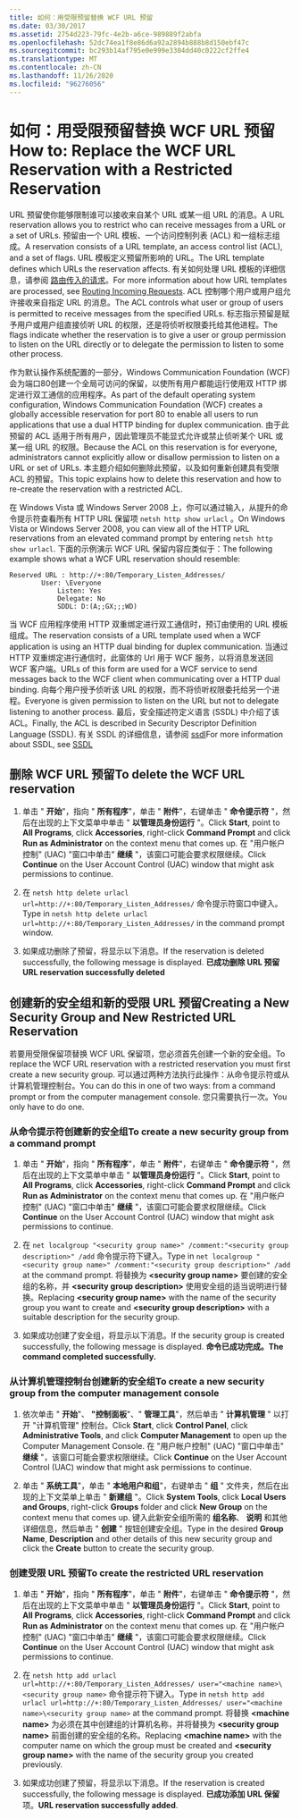 ```yaml
---
title: 如何：用受限预留替换 WCF URL 预留
ms.date: 03/30/2017
ms.assetid: 2754d223-79fc-4e2b-a6ce-989889f2abfa
ms.openlocfilehash: 52dc74ea1f8e86d6a92a2894b888b8d150ebf47c
ms.sourcegitcommit: bc293b14af795e0e999e3304dd40c0222cf2ffe4
ms.translationtype: MT
ms.contentlocale: zh-CN
ms.lasthandoff: 11/26/2020
ms.locfileid: "96276056"
---
```

# <a name="how-to-replace-the-wcf-url-reservation-with-a-restricted-reservation"></a><span data-ttu-id="60895-102">如何：用受限预留替换 WCF URL 预留</span><span class="sxs-lookup"><span data-stu-id="60895-102">How to: Replace the WCF URL Reservation with a Restricted Reservation</span></span>

<span data-ttu-id="60895-103">URL 预留使你能够限制谁可以接收来自某个 URL 或某一组 URL 的消息。</span><span class="sxs-lookup"><span data-stu-id="60895-103">A URL reservation allows you to restrict who can receive messages from a URL or a set of URLs.</span></span> <span data-ttu-id="60895-104">预留由一个 URL 模板、一个访问控制列表 (ACL) 和一组标志组成。</span><span class="sxs-lookup"><span data-stu-id="60895-104">A reservation consists of a URL template, an access control list (ACL), and a set of flags.</span></span> <span data-ttu-id="60895-105">URL 模板定义预留所影响的 URL。</span><span class="sxs-lookup"><span data-stu-id="60895-105">The URL template defines which URLs the reservation affects.</span></span> <span data-ttu-id="60895-106">有关如何处理 URL 模板的详细信息，请参阅 [路由传入的请求](/windows/win32/http/routing-incoming-requests)。</span><span class="sxs-lookup"><span data-stu-id="60895-106">For more information about how URL templates are processed, see [Routing Incoming Requests](/windows/win32/http/routing-incoming-requests).</span></span> <span data-ttu-id="60895-107">ACL 控制哪个用户或用户组允许接收来自指定 URL 的消息。</span><span class="sxs-lookup"><span data-stu-id="60895-107">The ACL controls what user or group of users is permitted to receive messages from the specified URLs.</span></span> <span data-ttu-id="60895-108">标志指示预留是赋予用户或用户组直接侦听 URL 的权限，还是将侦听权限委托给其他进程。</span><span class="sxs-lookup"><span data-stu-id="60895-108">The flags indicate whether the reservation is to give a user or group permission to listen on the URL directly or to delegate the permission to listen to some other process.</span></span>  
  
 <span data-ttu-id="60895-109">作为默认操作系统配置的一部分，Windows Communication Foundation (WCF) 会为端口80创建一个全局可访问的保留，以使所有用户都能运行使用双 HTTP 绑定进行双工通信的应用程序。</span><span class="sxs-lookup"><span data-stu-id="60895-109">As part of the default operating system configuration, Windows Communication Foundation (WCF) creates a globally accessible reservation for port 80 to enable all users to run applications that use a dual HTTP binding for duplex communication.</span></span> <span data-ttu-id="60895-110">由于此预留的 ACL 适用于所有用户，因此管理员不能显式允许或禁止侦听某个 URL 或某一组 URL 的权限。</span><span class="sxs-lookup"><span data-stu-id="60895-110">Because the ACL on this reservation is for everyone, administrators cannot explicitly allow or disallow permission to listen on a URL or set of URLs.</span></span> <span data-ttu-id="60895-111">本主题介绍如何删除此预留，以及如何重新创建具有受限 ACL 的预留。</span><span class="sxs-lookup"><span data-stu-id="60895-111">This topic explains how to delete this reservation and how to re-create the reservation with a restricted ACL.</span></span>  
  
<span data-ttu-id="60895-112">在 Windows Vista 或 Windows Server 2008 上，你可以通过输入，从提升的命令提示符查看所有 HTTP URL 保留项 `netsh http show urlacl` 。</span><span class="sxs-lookup"><span data-stu-id="60895-112">On Windows Vista or Windows Server 2008, you can view all of the HTTP URL reservations from an elevated command prompt by entering `netsh http show urlacl`.</span></span> <span data-ttu-id="60895-113">下面的示例演示 WCF URL 保留内容应类似于：</span><span class="sxs-lookup"><span data-stu-id="60895-113">The following example shows what a WCF URL reservation should resemble:</span></span>

```output
Reserved URL : http://+:80/Temporary_Listen_Addresses/  
        User: \Everyone  
            Listen: Yes  
            Delegate: No  
            SDDL: D:(A;;GX;;;WD)  
```

 <span data-ttu-id="60895-114">当 WCF 应用程序使用 HTTP 双重绑定进行双工通信时，预订由使用的 URL 模板组成。</span><span class="sxs-lookup"><span data-stu-id="60895-114">The reservation consists of a URL template used when a WCF application is using an HTTP dual binding for duplex communication.</span></span> <span data-ttu-id="60895-115">当通过 HTTP 双重绑定进行通信时，此窗体的 Url 用于 WCF 服务，以将消息发送回 WCF 客户端。</span><span class="sxs-lookup"><span data-stu-id="60895-115">URLs of this form are used for a WCF service to send messages back to the WCF client when communicating over a HTTP dual binding.</span></span> <span data-ttu-id="60895-116">向每个用户授予侦听该 URL 的权限，而不将侦听权限委托给另一个进程。</span><span class="sxs-lookup"><span data-stu-id="60895-116">Everyone is given permission to listen on the URL but not to delegate listening to another process.</span></span> <span data-ttu-id="60895-117">最后，安全描述符定义语言 (SSDL) 中介绍了该 ACL。</span><span class="sxs-lookup"><span data-stu-id="60895-117">Finally, the ACL is described in Security Descriptor Definition Language (SSDL).</span></span> <span data-ttu-id="60895-118">有关 SSDL 的详细信息，请参阅 [ssdl](/windows/win32/secauthz/security-descriptor-definition-language)</span><span class="sxs-lookup"><span data-stu-id="60895-118">For more information about SSDL, see [SSDL](/windows/win32/secauthz/security-descriptor-definition-language)</span></span>  
  
## <a name="to-delete-the-wcf-url-reservation"></a><span data-ttu-id="60895-119">删除 WCF URL 预留</span><span class="sxs-lookup"><span data-stu-id="60895-119">To delete the WCF URL reservation</span></span>  
  
1. <span data-ttu-id="60895-120">单击 " **开始**"，指向 " **所有程序**"，单击 " **附件**"，右键单击 " **命令提示符** "，然后在出现的上下文菜单中单击 " **以管理员身份运行** "。</span><span class="sxs-lookup"><span data-stu-id="60895-120">Click **Start**, point to **All Programs**, click **Accessories**, right-click **Command Prompt** and click **Run as Administrator** on the context menu that comes up.</span></span> <span data-ttu-id="60895-121">在 "用户帐户控制" (UAC) "窗口中单击" **继续** "，该窗口可能会要求权限继续。</span><span class="sxs-lookup"><span data-stu-id="60895-121">Click **Continue** on the User Account Control (UAC) window that might ask permissions to continue.</span></span>  
  
2. <span data-ttu-id="60895-122">在 `netsh http delete urlacl url=http://+:80/Temporary_Listen_Addresses/` 命令提示符窗口中键入。</span><span class="sxs-lookup"><span data-stu-id="60895-122">Type in `netsh http delete urlacl url=http://+:80/Temporary_Listen_Addresses/` in the command prompt window.</span></span>  
  
3. <span data-ttu-id="60895-123">如果成功删除了预留，将显示以下消息。</span><span class="sxs-lookup"><span data-stu-id="60895-123">If the reservation is deleted successfully, the following message is displayed.</span></span> <span data-ttu-id="60895-124">**已成功删除 URL 预留**</span><span class="sxs-lookup"><span data-stu-id="60895-124">**URL reservation successfully deleted**</span></span>  
  
## <a name="creating-a-new-security-group-and-new-restricted-url-reservation"></a><span data-ttu-id="60895-125">创建新的安全组和新的受限 URL 预留</span><span class="sxs-lookup"><span data-stu-id="60895-125">Creating a New Security Group and New Restricted URL Reservation</span></span>  

 <span data-ttu-id="60895-126">若要用受限保留项替换 WCF URL 保留项，您必须首先创建一个新的安全组。</span><span class="sxs-lookup"><span data-stu-id="60895-126">To replace the WCF URL reservation with a restricted reservation you must first create a new security group.</span></span> <span data-ttu-id="60895-127">可以通过两种方法执行此操作：从命令提示符或从计算机管理控制台。</span><span class="sxs-lookup"><span data-stu-id="60895-127">You can do this in one of two ways: from a command prompt or from the computer management console.</span></span> <span data-ttu-id="60895-128">您只需要执行一次。</span><span class="sxs-lookup"><span data-stu-id="60895-128">You only have to do one.</span></span>  
  
### <a name="to-create-a-new-security-group-from-a-command-prompt"></a><span data-ttu-id="60895-129">从命令提示符创建新的安全组</span><span class="sxs-lookup"><span data-stu-id="60895-129">To create a new security group from a command prompt</span></span>  
  
1. <span data-ttu-id="60895-130">单击 " **开始**"，指向 " **所有程序**"，单击 " **附件**"，右键单击 " **命令提示符** "，然后在出现的上下文菜单中单击 " **以管理员身份运行** "。</span><span class="sxs-lookup"><span data-stu-id="60895-130">Click **Start**, point to **All Programs**, click **Accessories**, right-click **Command Prompt** and click **Run as Administrator** on the context menu that comes up.</span></span> <span data-ttu-id="60895-131">在 "用户帐户控制" (UAC) "窗口中单击" **继续** "，该窗口可能会要求权限继续。</span><span class="sxs-lookup"><span data-stu-id="60895-131">Click **Continue** on the User Account Control (UAC) window that might ask permissions to continue.</span></span>  
  
2. <span data-ttu-id="60895-132">在 `net localgroup "<security group name>" /comment:"<security group description>" /add` 命令提示符下键入。</span><span class="sxs-lookup"><span data-stu-id="60895-132">Type in `net localgroup "<security group name>" /comment:"<security group description>" /add` at the command prompt.</span></span> <span data-ttu-id="60895-133">将替换为 **\<security group name>** 要创建的安全组的名称，并 **\<security group description>** 使用安全组的适当说明进行替换。</span><span class="sxs-lookup"><span data-stu-id="60895-133">Replacing **\<security group name>** with the name of the security group you want to create and **\<security group description>** with a suitable description for the security group.</span></span>  
  
3. <span data-ttu-id="60895-134">如果成功创建了安全组，将显示以下消息。</span><span class="sxs-lookup"><span data-stu-id="60895-134">If the security group is created successfully, the following message is displayed.</span></span> <span data-ttu-id="60895-135">**命令已成功完成。**</span><span class="sxs-lookup"><span data-stu-id="60895-135">**The command completed successfully.**</span></span>  
  
### <a name="to-create-a-new-security-group-from-the-computer-management-console"></a><span data-ttu-id="60895-136">从计算机管理控制台创建新的安全组</span><span class="sxs-lookup"><span data-stu-id="60895-136">To create a new security group from the computer management console</span></span>  
  
1. <span data-ttu-id="60895-137">依次单击 " **开始**"、 **"控制面板**"、" **管理工具**"，然后单击 " **计算机管理** " 以打开 "计算机管理" 控制台。</span><span class="sxs-lookup"><span data-stu-id="60895-137">Click **Start**, click **Control Panel**, click **Administrative Tools**, and click **Computer Management** to open up the Computer Management Console.</span></span> <span data-ttu-id="60895-138">在 "用户帐户控制" (UAC) "窗口中单击" **继续** "，该窗口可能会要求权限继续。</span><span class="sxs-lookup"><span data-stu-id="60895-138">Click **Continue** on the User Account Control (UAC) window that might ask permissions to continue.</span></span>  
  
2. <span data-ttu-id="60895-139">单击 " **系统工具**"，单击 " **本地用户和组**"，右键单击 " **组** " 文件夹，然后在出现的上下文菜单上单击 " **新建组** "。</span><span class="sxs-lookup"><span data-stu-id="60895-139">Click **System Tools**, click **Local Users and Groups**, right-click **Groups** folder and click **New Group** on the context menu that comes up.</span></span> <span data-ttu-id="60895-140">键入此新安全组所需的 **组名称**、 **说明** 和其他详细信息，然后单击 " **创建** " 按钮创建安全组。</span><span class="sxs-lookup"><span data-stu-id="60895-140">Type in the desired **Group Name**, **Description** and other details of this new security group and click the **Create** button to create the security group.</span></span>  
  
### <a name="to-create-the-restricted-url-reservation"></a><span data-ttu-id="60895-141">创建受限 URL 预留</span><span class="sxs-lookup"><span data-stu-id="60895-141">To create the restricted URL reservation</span></span>  
  
1. <span data-ttu-id="60895-142">单击 " **开始**"，指向 " **所有程序**"，单击 " **附件**"，右键单击 " **命令提示符** "，然后在出现的上下文菜单中单击 " **以管理员身份运行** "。</span><span class="sxs-lookup"><span data-stu-id="60895-142">Click **Start**, point to **All Programs**, click **Accessories**, right-click **Command Prompt** and click **Run as Administrator** on the context menu that comes up.</span></span> <span data-ttu-id="60895-143">在 "用户帐户控制" (UAC) "窗口中单击" **继续** "，该窗口可能会要求权限继续。</span><span class="sxs-lookup"><span data-stu-id="60895-143">Click **Continue** on the User Account Control (UAC) window that might ask permissions to continue.</span></span>  
  
2. <span data-ttu-id="60895-144">在 `netsh http add urlacl url=http://+:80/Temporary_Listen_Addresses/ user="<machine name>\<security group name>` 命令提示符下键入。</span><span class="sxs-lookup"><span data-stu-id="60895-144">Type in `netsh http add urlacl url=http://+:80/Temporary_Listen_Addresses/ user="<machine name>\<security group name>` at the command prompt.</span></span> <span data-ttu-id="60895-145">将替换 **\<machine name>** 为必须在其中创建组的计算机名称，并将替换为 **\<security group name>** 前面创建的安全组的名称。</span><span class="sxs-lookup"><span data-stu-id="60895-145">Replacing **\<machine name>** with the computer name on which the group must be created and **\<security group name>** with the name of the security group you created previously.</span></span>  
  
3. <span data-ttu-id="60895-146">如果成功创建了预留，将显示以下消息。</span><span class="sxs-lookup"><span data-stu-id="60895-146">If the reservation is created successfully, the following message is displayed.</span></span> <span data-ttu-id="60895-147">**已成功添加 URL 保留** 项。</span><span class="sxs-lookup"><span data-stu-id="60895-147">**URL reservation successfully added**.</span></span>
